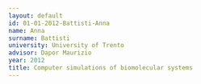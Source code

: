 ```yaml
---
layout: default 
id: 01-01-2012-Battisti-Anna
name: Anna
surname: Battisti
university: University of Trento
advisor: Dapor Maurizio
year: 2012
title: Computer simulations of biomolecular systems
---
```

